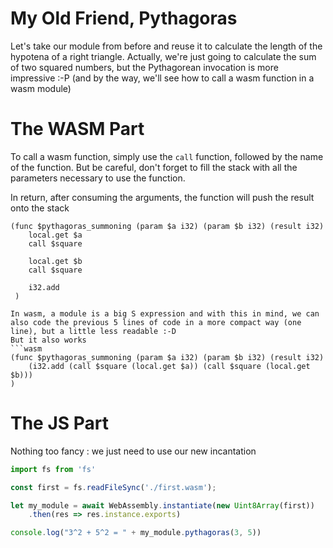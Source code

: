 # My Old Friend, Pythagoras
Let's take our module from before and reuse it to calculate the length of the hypotena of a right triangle. Actually, we're just going to calculate the sum of two squared numbers, but the Pythagorean invocation is more impressive :-P (and by the way, we'll see how to call a wasm function in a wasm module)

# The WASM Part

To call a wasm function, simply use the `call` function, followed by the name of the function. But be careful, don't forget to fill the stack with all the parameters necessary to use the function.

In return, after consuming the arguments, the function will push the result onto the stack

```wasm
(func $pythagoras_summoning (param $a i32) (param $b i32) (result i32)
    local.get $a
    call $square

    local.get $b
    call $square

    i32.add
 )

In wasm, a module is a big S expression and with this in mind, we can also code the previous 5 lines of code in a more compact way (one line), but a little less readable :-D
But it also works
```wasm
(func $pythagoras_summoning (param $a i32) (param $b i32) (result i32)
    (i32.add (call $square (local.get $a)) (call $square (local.get $b))) 
)
```

# The JS Part
Nothing too fancy : we just need to use our new incantation

```js
import fs from 'fs'

const first = fs.readFileSync('./first.wasm');

let my_module = await WebAssembly.instantiate(new Uint8Array(first))
    .then(res => res.instance.exports)

console.log("3^2 + 5^2 = " + my_module.pythagoras(3, 5))
```

